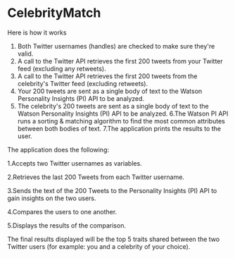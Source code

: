 # CelebrityMatch


Here is how it works
1. Both Twitter usernames (handles) are checked to make sure they're valid.
2. A call to the Twitter API retrieves the first 200 tweets from your Twitter feed (excluding any retweets).
3. A call to the Twitter API retrieves the first 200 tweets from the celebrity's Twitter feed (excluding retweets).
4. Your 200 tweets are sent as a single body of text to the Watson Personality Insights (PI) API to be analyzed.
5. The celebrity's 200 tweets are sent as a single body of text to the Watson Personality Insights (PI) API to be     analyzed.
6.The Watson PI API runs a sorting & matching algorithm to find the most common attributes between both bodies of text.
7.The application prints the results to the user.


The application does the following:

1.Accepts two Twitter usernames as variables.

2.Retrieves the last 200 Tweets from each Twitter username.

3.Sends the text of the 200 Tweets to the Personality Insights (PI) API  to gain insights on the two users.

4.Compares the users to one another.

5.Displays the results of the comparison.


The final results displayed will be the top 5 traits shared between the two Twitter users (for example: you and a celebrity of your choice).
 
